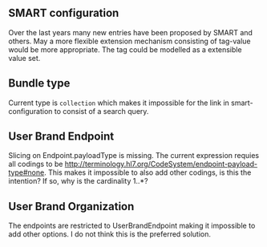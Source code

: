 ## SMART configuration

Over the last years many new entries have been proposed by SMART and others. May a more flexible extension mechanism consisting of tag-value would be more appropriate.
The tag could be modelled as a extensible value set.

## Bundle type

Current type is `collection` which makes it impossible for the link in smart-configuration to consist of a search query.

## User Brand Endpoint

Slicing on Endpoint.payloadType is missing. The current expression requies all codings to be http://terminology.hl7.org/CodeSystem/endpoint-payload-type#none. This makes it impossible to also add other codings, is this the intention? If so, why is the cardinality 1..*?

## User Brand Organization

The endpoints are restricted to UserBrandEndpoint making it impossible to add other options. I do not think this is the preferred solution.